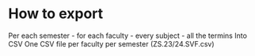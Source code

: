 # How to export
Per each semester - for each faculty - every subject - all the termins
Into CSV
One CSV file per faculty per semester (ZS.23/24.SVF.csv)